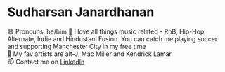

# Sudharsan Janardhanan

😄 Pronouns: he/him
💬 I love all things music related - RnB, Hip-Hop, Alternate, Indie and Hindustani Fusion. You can catch me playing soccer and supporting Manchester City in my free time
<br />
🌱 My fav artists are alt-J, Mac Miller and Kendrick Lamar
<br />
📫 Contact me on [LinkedIn](https://www.linkedin.com/in/sudharsan-jana-941529143/) 
<br />





